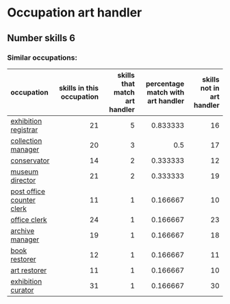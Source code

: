 # Occupation art handler
## Number skills 6
### Similar occupations:
| occupation                                                |   skills in this occupation |   skills that match art handler |   percentage match with art handler |   skills not in art handler |
|:----------------------------------------------------------|----------------------------:|--------------------------------:|------------------------------------:|----------------------------:|
| [exhibition registrar](exhibition_registrar.md)           |                          21 |                               5 |                            0.833333 |                          16 |
| [collection manager](collection_manager.md)               |                          20 |                               3 |                            0.5      |                          17 |
| [conservator](conservator.md)                             |                          14 |                               2 |                            0.333333 |                          12 |
| [museum director](museum_director.md)                     |                          21 |                               2 |                            0.333333 |                          19 |
| [post office counter clerk](post_office_counter_clerk.md) |                          11 |                               1 |                            0.166667 |                          10 |
| [office clerk](office_clerk.md)                           |                          24 |                               1 |                            0.166667 |                          23 |
| [archive manager](archive_manager.md)                     |                          19 |                               1 |                            0.166667 |                          18 |
| [book restorer](book_restorer.md)                         |                          12 |                               1 |                            0.166667 |                          11 |
| [art restorer](art_restorer.md)                           |                          11 |                               1 |                            0.166667 |                          10 |
| [exhibition curator](exhibition_curator.md)               |                          31 |                               1 |                            0.166667 |                          30 |
